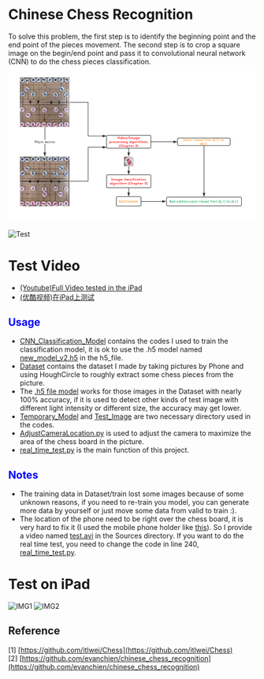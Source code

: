 # Chinese Chess Recognition
To solve this problem, the first step is to identify the beginning point and the end point of the pieces movement. The second step is to crop a square image on the begin/end point and pass it to convolutional neural network (CNN) to do the chess pieces classification.
![Flow Chart](./Sources/Flow%20chart.png)

![Test](https://github.com/zhwuer/Chinese-Chess/blob/master/Sources/Test.gif)

# Test Video
- [(Youtube)Full Video tested in the iPad](https://youtu.be/6aI8yIMQmbc)
- [(优酷视频)在iPad上测试](https://v.youku.com/v_show/id_XNDU4MTU2MTAyMA==.html)

## <span style="color:blue">Usage</span>
- [CNN_Classification_Model](./CNN_Classification_Model) contains the codes I used to train the classification model, it is ok to use the .h5 model named [new_model_v2.h5](./h5_file/new_model_v2.h5) in the h5_file.
- [Dataset](./Dataset) contains the dataset I made by taking pictures by Phone and using HoughCircle to roughly extract some chess pieces from the picture.
- The [.h5 file model](./h5_file/new_model_v2.h5) works for those images in the Dataset with nearly 100% accuracy, if it is used to detect other kinds of test image with different light intensity or different size, the accuracy may get lower.
- [Temporary_Model](./Temporary_Model) and [Test_Image](./Test_Image) are two necessary directory used in the codes.
- [AdjustCameraLocation.py](AdjustCameraLocation.py) is used to adjust the camera to maximize the area of the chess board in the picture.
- [real_time_test.py](./real_time_test.py) is the main function of this project.

## <span style="color:blue">Notes</span>
- The training data in Dataset/train lost some images because of some unknown reasons, if you need to re-train you model, you can generate more data by yourself or just move some data from valid to train :).
- The location of the phone need to be right over the chess board, it is very hard to fix it (I used the mobile phone holder like [this](./Sources/Tools.png)). So I provide a video named [test.avi](./Sources/test.avi) in the Sources directory. If you want to do the real time test, you need to change the code in line 240, [real_time_test.py](./real_time_test.py).

# Test on iPad
![IMG1](https://github.com/zhwuer/Chinese-Chess/blob/master/Sources/Test_IMG1.png)
![IMG2](https://github.com/zhwuer/Chinese-Chess/blob/master/Sources/Test_IMG2.png)

## Reference
[1] [https://github.com/itlwei/Chess](https://github.com/itlwei/Chess)<br>
[2] [https://github.com/evanchien/chinese_chess_recognition](https://github.com/evanchien/chinese_chess_recognition)
